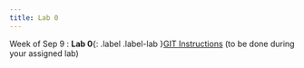 ```yaml
---
title: Lab 0
---
```


Week of Sep 9
: **Lab 0**{: .label .label-lab }[GIT Instructions](https://github.com/Chris210634/CS506-Lab0) (to be done during your assigned lab)